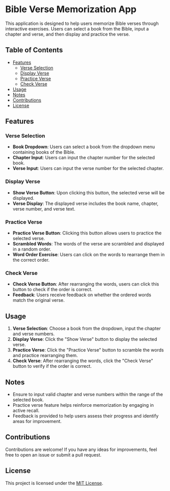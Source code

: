 # Bible Verse Memorization App

This application is designed to help users memorize Bible verses through interactive exercises. Users can select a book from the Bible, input a chapter and verse, and then display and practice the verse.

## Table of Contents
- [Features](#features)
  - [Verse Selection](#verse-selection)
  - [Display Verse](#display-verse)
  - [Practice Verse](#practice-verse)
  - [Check Verse](#check-verse)
- [Usage](#usage)
- [Notes](#notes)
- [Contributions](#contributions)
- [License](#license)

## Features

### Verse Selection
- **Book Dropdown**: Users can select a book from the dropdown menu containing books of the Bible.
- **Chapter Input**: Users can input the chapter number for the selected book.
- **Verse Input**: Users can input the verse number for the selected chapter.

### Display Verse
- **Show Verse Button**: Upon clicking this button, the selected verse will be displayed.
- **Verse Display**: The displayed verse includes the book name, chapter, verse number, and verse text.

### Practice Verse
- **Practice Verse Button**: Clicking this button allows users to practice the selected verse.
- **Scrambled Words**: The words of the verse are scrambled and displayed in a random order.
- **Word Order Exercise**: Users can click on the words to rearrange them in the correct order.

### Check Verse
- **Check Verse Button**: After rearranging the words, users can click this button to check if the order is correct.
- **Feedback**: Users receive feedback on whether the ordered words match the original verse.

## Usage

1. **Verse Selection**: Choose a book from the dropdown, input the chapter and verse numbers.
2. **Display Verse**: Click the "Show Verse" button to display the selected verse.
3. **Practice Verse**: Click the "Practice Verse" button to scramble the words and practice rearranging them.
4. **Check Verse**: After rearranging the words, click the "Check Verse" button to verify if the order is correct.

## Notes

- Ensure to input valid chapter and verse numbers within the range of the selected book.
- Practice verse feature helps reinforce memorization by engaging in active recall.
- Feedback is provided to help users assess their progress and identify areas for improvement.

## Contributions

Contributions are welcome! If you have any ideas for improvements, feel free to open an issue or submit a pull request.

## License

This project is licensed under the [MIT License](LICENSE).
